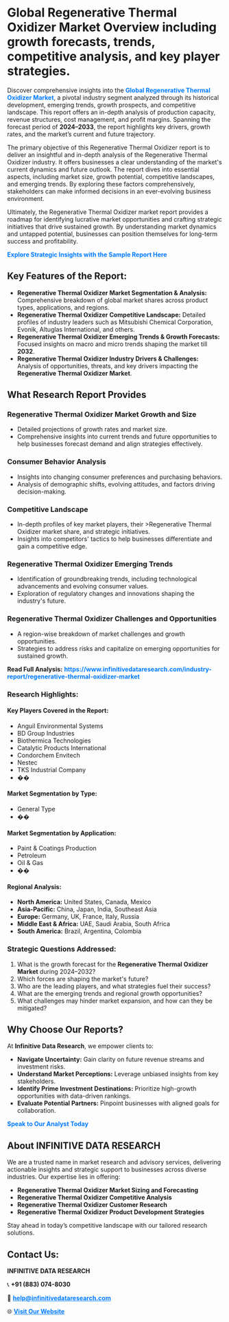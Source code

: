<h1>Global Regenerative Thermal Oxidizer Market Overview including growth forecasts, trends, competitive analysis, and key player strategies.</h1>
<p>
Discover comprehensive insights into the 
<a href="https://www.infinitivedataresearch.com/industry-report/regenerative-thermal-oxidizer-market" rel="dofollow" style="color: #007BFF; text-decoration: none;"><strong>Global Regenerative Thermal Oxidizer Market</strong></a>, a pivotal industry segment analyzed through its historical development, emerging trends, growth prospects, and competitive landscape. This report offers an in-depth analysis of production capacity, revenue structures, cost management, and profit margins. Spanning the forecast period of <strong>2024–2033</strong>, the report highlights key drivers, growth rates, and the market’s current and future trajectory.
</p>
<p>
The primary objective of this Regenerative Thermal Oxidizer report is to deliver an insightful and in-depth analysis of the Regenerative Thermal Oxidizer industry. It offers businesses a clear understanding of the market's current dynamics and future outlook. The report dives into essential aspects, including market size, growth potential, competitive landscapes, and emerging trends. By exploring these factors comprehensively, stakeholders can make informed decisions in an ever-evolving business environment.
</p>
<p>
Ultimately, the Regenerative Thermal Oxidizer market report provides a roadmap for identifying lucrative market opportunities and crafting strategic initiatives that drive sustained growth. By understanding market dynamics and untapped potential, businesses can position themselves for long-term success and profitability.
</p>
<p>
<a href="https://www.infinitivedataresearch.com/request-sample/reportId=108947" style="color: #007BFF; text-decoration: none;"><strong>Explore Strategic Insights with the Sample Report Here</strong></a>
</p>

<h2>Key Features of the Report:</h2>
<ul>
<li><strong>Regenerative Thermal Oxidizer Market Segmentation & Analysis:</strong> Comprehensive breakdown of global market shares across product types, applications, and regions.</li>
<li><strong>Regenerative Thermal Oxidizer Competitive Landscape:</strong> Detailed profiles of industry leaders such as Mitsubishi Chemical Corporation, Evonik, Altuglas International, and others.</li>
<li><strong>Regenerative Thermal Oxidizer Emerging Trends & Growth Forecasts:</strong> Focused insights on macro and micro trends shaping the market till <strong>2032</strong>.</li>
<li><strong>Regenerative Thermal Oxidizer Industry Drivers & Challenges:</strong> Analysis of opportunities, threats, and key drivers impacting the <strong>Regenerative Thermal Oxidizer Market</strong>.</li>
</ul>

<h2>What Research Report Provides</h2>
<h3>Regenerative Thermal Oxidizer Market Growth and Size</h3>
<ul>
<li>Detailed projections of growth rates and market size.</li>
<li>Comprehensive insights into current trends and future opportunities to help businesses forecast demand and align strategies effectively.</li>
</ul>

<h3>Consumer Behavior Analysis</h3>
<ul>
<li>Insights into changing consumer preferences and purchasing behaviors.</li>
<li>Analysis of demographic shifts, evolving attitudes, and factors driving decision-making.</li>
</ul>

<h3>Competitive Landscape</h3>
<ul>
<li>In-depth profiles of key market players, their >Regenerative Thermal Oxidizer market share, and strategic initiatives.</li>
<li>Insights into competitors' tactics to help businesses differentiate and gain a competitive edge.</li>
</ul>

<h3>Regenerative Thermal Oxidizer Emerging Trends</h3>
<ul>
<li>Identification of groundbreaking trends, including technological advancements and evolving consumer values.</li>
<li>Exploration of regulatory changes and innovations shaping the industry's future.</li>
</ul>

<h3>Regenerative Thermal Oxidizer Challenges and Opportunities</h3>
<ul>
<li>A region-wise breakdown of market challenges and growth opportunities.</li>
<li>Strategies to address risks and capitalize on emerging opportunities for sustained growth.</li>
</ul>
<p><strong>Read Full Analysis:</strong> <a href="https://www.infinitivedataresearch.com/industry-report/regenerative-thermal-oxidizer-market" rel="dofollow" style="color: #007BFF; text-decoration: none;"><strong>https://www.infinitivedataresearch.com/industry-report/regenerative-thermal-oxidizer-market</strong></a></p>
<h3>Research Highlights:</h3>
<h4>Key Players Covered in the Report:</h4>
<ul><li>Anguil Environmental Systems</li><li>BD Group Industries</li><li>Biothermica Technologies</li><li>Catalytic Products International</li><li>Condorchem Envitech</li><li>Nestec</li><li>TKS Industrial Company</li><li>��</li></ul>
<h4>Market Segmentation by Type:</h4>
<ul><li>General Type</li><li>��</li></ul>
<h4>Market Segmentation by Application:</h4>
<ul><li>Paint &amp; Coatings Production</li><li>Petroleum</li><li>Oil &amp; Gas</li><li>��</li></ul>

<h4>Regional Analysis:</h4>
<ul>
<li><strong>North America:</strong> United States, Canada, Mexico</li>
<li><strong>Asia-Pacific:</strong> China, Japan, India, Southeast Asia</li>
<li><strong>Europe:</strong> Germany, UK, France, Italy, Russia</li>
<li><strong>Middle East & Africa:</strong> UAE, Saudi Arabia, South Africa</li>
<li><strong>South America:</strong> Brazil, Argentina, Colombia</li>
</ul>

<h3>Strategic Questions Addressed:</h3>
<ol>
<li>What is the growth forecast for the <strong>Regenerative Thermal Oxidizer Market</strong> during 2024–2032?</li>
<li>Which forces are shaping the market's future?</li>
<li>Who are the leading players, and what strategies fuel their success?</li>
<li>What are the emerging trends and regional growth opportunities?</li>
<li>What challenges may hinder market expansion, and how can they be mitigated?</li>
</ol>

<h2>Why Choose Our Reports?</h2>
<p>At <strong>Infinitive Data Research</strong>, we empower clients to:</p>
<ul>
<li><strong>Navigate Uncertainty:</strong> Gain clarity on future revenue streams and investment risks.</li>
<li><strong>Understand Market Perceptions:</strong> Leverage unbiased insights from key stakeholders.</li>
<li><strong>Identify Prime Investment Destinations:</strong> Prioritize high-growth opportunities with data-driven rankings.</li>
<li><strong>Evaluate Potential Partners:</strong> Pinpoint businesses with aligned goals for collaboration.</li>
</ul>
<p><a href="https://www.infinitivedataresearch.com/industry-report/regenerative-thermal-oxidizer-market" rel="dofollow" style="color: #007BFF; text-decoration: none;"><strong>Speak to Our Analyst Today</strong></a></p>

<h2>About INFINITIVE DATA RESEARCH</h2>
<p>We are a trusted name in market research and advisory services, delivering actionable insights and strategic support to businesses across diverse industries. Our expertise lies in offering:</p>
<ul>
<li><strong>Regenerative Thermal Oxidizer Market Sizing and Forecasting</strong></li>
<li><strong>Regenerative Thermal Oxidizer Competitive Analysis</strong></li>
<li><strong>Regenerative Thermal Oxidizer Customer Research</strong></li>
<li><strong>Regenerative Thermal Oxidizer Product Development Strategies</strong></li>
</ul>
<p>Stay ahead in today’s competitive landscape with our tailored research solutions.</p>

<h2>Contact Us:</h2>
<p><strong>INFINITIVE DATA RESEARCH</strong></p>
<p>📞 <strong>+91 (883) 074-8030</strong></p>
<p>📧 <strong><a href="mailto:help@infinitivedataresearch.com" style="color: #007BFF;">help@infinitivedataresearch.com</a></strong></p>
<p>🌐 <strong><a href="https://www.infinitivedataresearch.com" rel="dofollow" style="color: #007BFF;">Visit Our Website</a></strong></p>